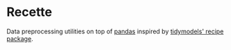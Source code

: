 # Recette

Data preprocessing utilities on top of [pandas](https://pandas.pydata.org/) inspired by [tidymodels' recipe package](https://tidymodels.github.io/recipes/).
